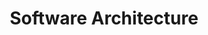 ---
code: WMCS004-05
degree: MSc
order: 1
coordinator:
  email: paris@cs.rug.nl
  name: Paris Avgeriou
contact:
  header: Contact
  members:
  - paris@cs.rug.nl
  - d.feitosa@rug.nl
title: Software Architecture
homepage: https://ocasys.rug.nl/current/catalog/course/WMCS004-05
---